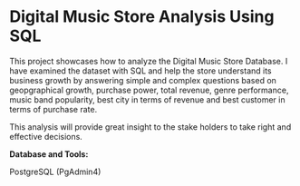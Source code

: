 # Digital Music Store Analysis Using SQL

This project showcases how to analyze the Digital Music Store Database. I have examined the dataset with SQL and help the store understand its business growth by answering simple and complex questions based on geopgraphical growth, purchase power, total revenue, genre performance, music band popularity, best city in terms of revenue and best customer in terms of purchase rate.

This analysis will provide great insight to the stake holders to take right and effective decisions.

**Database and Tools:**
 
PostgreSQL (PgAdmin4)


